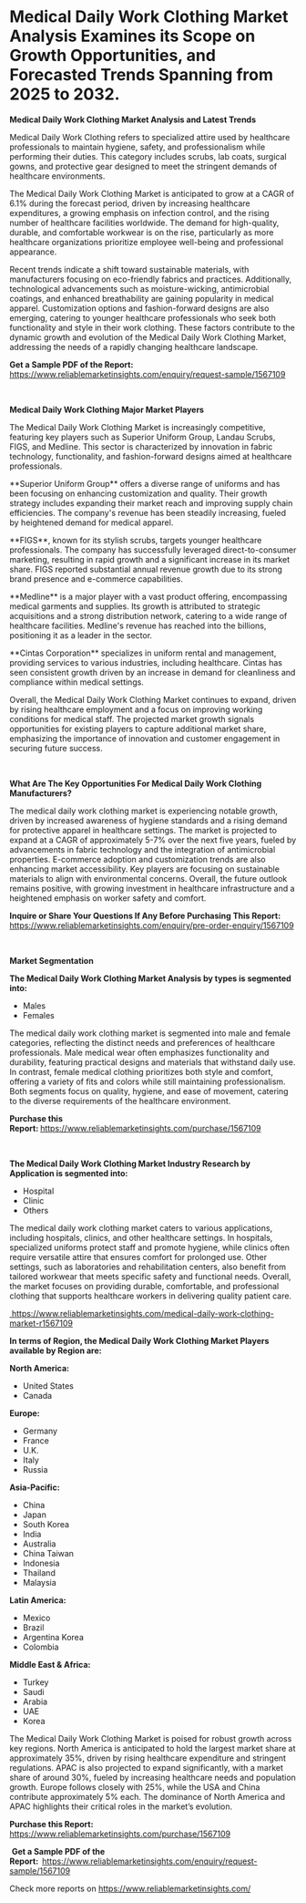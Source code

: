 <p><h1>Medical Daily Work Clothing Market Analysis Examines its Scope on Growth Opportunities, and Forecasted Trends Spanning from 2025 to 2032.</h1></p><p><strong>Medical Daily Work Clothing Market Analysis and Latest Trends</strong></p>
<p><p>Medical Daily Work Clothing refers to specialized attire used by healthcare professionals to maintain hygiene, safety, and professionalism while performing their duties. This category includes scrubs, lab coats, surgical gowns, and protective gear designed to meet the stringent demands of healthcare environments.</p><p>The Medical Daily Work Clothing Market is anticipated to grow at a CAGR of 6.1% during the forecast period, driven by increasing healthcare expenditures, a growing emphasis on infection control, and the rising number of healthcare facilities worldwide. The demand for high-quality, durable, and comfortable workwear is on the rise, particularly as more healthcare organizations prioritize employee well-being and professional appearance.</p><p>Recent trends indicate a shift toward sustainable materials, with manufacturers focusing on eco-friendly fabrics and practices. Additionally, technological advancements such as moisture-wicking, antimicrobial coatings, and enhanced breathability are gaining popularity in medical apparel. Customization options and fashion-forward designs are also emerging, catering to younger healthcare professionals who seek both functionality and style in their work clothing. These factors contribute to the dynamic growth and evolution of the Medical Daily Work Clothing Market, addressing the needs of a rapidly changing healthcare landscape.</p></p>
<p><strong>Get a Sample PDF of the Report:&nbsp;</strong> <a href="https://www.reliablemarketinsights.com/enquiry/request-sample/1567109?utm_campaign=3013&utm_medium=2&utm_source=Github&utm_content=ia&utm_term=22032025&utm_id=medical-daily-work-clothing">https://www.reliablemarketinsights.com/enquiry/request-sample/1567109</a></p>
<p>&nbsp;</p>
<p><strong>Medical Daily Work Clothing Major Market Players</strong></p>
<p><p>The Medical Daily Work Clothing Market is increasingly competitive, featuring key players such as Superior Uniform Group, Landau Scrubs, FIGS, and Medline. This sector is characterized by innovation in fabric technology, functionality, and fashion-forward designs aimed at healthcare professionals.</p><p>**Superior Uniform Group** offers a diverse range of uniforms and has been focusing on enhancing customization and quality. Their growth strategy includes expanding their market reach and improving supply chain efficiencies. The company's revenue has been steadily increasing, fueled by heightened demand for medical apparel.</p><p>**FIGS**, known for its stylish scrubs, targets younger healthcare professionals. The company has successfully leveraged direct-to-consumer marketing, resulting in rapid growth and a significant increase in its market share. FIGS reported substantial annual revenue growth due to its strong brand presence and e-commerce capabilities.</p><p>**Medline** is a major player with a vast product offering, encompassing medical garments and supplies. Its growth is attributed to strategic acquisitions and a strong distribution network, catering to a wide range of healthcare facilities. Medline's revenue has reached into the billions, positioning it as a leader in the sector.</p><p>**Cintas Corporation** specializes in uniform rental and management, providing services to various industries, including healthcare. Cintas has seen consistent growth driven by an increase in demand for cleanliness and compliance within medical settings.</p><p>Overall, the Medical Daily Work Clothing Market continues to expand, driven by rising healthcare employment and a focus on improving working conditions for medical staff. The projected market growth signals opportunities for existing players to capture additional market share, emphasizing the importance of innovation and customer engagement in securing future success.</p></p>
<p>&nbsp;</p>
<p><strong>What Are The Key Opportunities For Medical Daily Work Clothing Manufacturers?</strong></p>
<p><p>The medical daily work clothing market is experiencing notable growth, driven by increased awareness of hygiene standards and a rising demand for protective apparel in healthcare settings. The market is projected to expand at a CAGR of approximately 5-7% over the next five years, fueled by advancements in fabric technology and the integration of antimicrobial properties. E-commerce adoption and customization trends are also enhancing market accessibility. Key players are focusing on sustainable materials to align with environmental concerns. Overall, the future outlook remains positive, with growing investment in healthcare infrastructure and a heightened emphasis on worker safety and comfort.</p></p>
<p><strong>Inquire or Share Your Questions If Any Before Purchasing This Report:</strong> <a href="https://www.reliablemarketinsights.com/enquiry/pre-order-enquiry/1567109?utm_campaign=3013&utm_medium=2&utm_source=Github&utm_content=ia&utm_term=22032025&utm_id=medical-daily-work-clothing">https://www.reliablemarketinsights.com/enquiry/pre-order-enquiry/1567109</a></p>
<p>&nbsp;</p>
<p><strong>Market Segmentation</strong></p>
<p><strong>The Medical Daily Work Clothing Market Analysis by types is segmented into:</strong></p>
<p><ul><li>Males</li><li>Females</li></ul></p>
<p><p>The medical daily work clothing market is segmented into male and female categories, reflecting the distinct needs and preferences of healthcare professionals. Male medical wear often emphasizes functionality and durability, featuring practical designs and materials that withstand daily use. In contrast, female medical clothing prioritizes both style and comfort, offering a variety of fits and colors while still maintaining professionalism. Both segments focus on quality, hygiene, and ease of movement, catering to the diverse requirements of the healthcare environment.</p></p>
<p><strong>Purchase this Report:&nbsp;</strong><a href="https://www.reliablemarketinsights.com/purchase/1567109?utm_campaign=3013&utm_medium=2&utm_source=Github&utm_content=ia&utm_term=22032025&utm_id=medical-daily-work-clothing">https://www.reliablemarketinsights.com/purchase/1567109</a></p>
<p>&nbsp;</p>
<p><strong>The Medical Daily Work Clothing Market Industry Research by Application is segmented into:</strong></p>
<p><ul><li>Hospital</li><li>Clinic</li><li>Others</li></ul></p>
<p><p>The medical daily work clothing market caters to various applications, including hospitals, clinics, and other healthcare settings. In hospitals, specialized uniforms protect staff and promote hygiene, while clinics often require versatile attire that ensures comfort for prolonged use. Other settings, such as laboratories and rehabilitation centers, also benefit from tailored workwear that meets specific safety and functional needs. Overall, the market focuses on providing durable, comfortable, and professional clothing that supports healthcare workers in delivering quality patient care.</p></p>
<p><a href="https://www.reliablemarketinsights.com/medical-daily-work-clothing-market-r1567109?utm_campaign=3013&utm_medium=2&utm_source=Github&utm_content=ia&utm_term=22032025&utm_id=medical-daily-work-clothing">&nbsp;https://www.reliablemarketinsights.com/medical-daily-work-clothing-market-r1567109</a></p>
<p><strong>In terms of Region, the Medical Daily Work Clothing Market Players available by Region are:</strong></p>
<p>
    <p> <strong> North America: </strong>
        <ul>
            <li>United States</li>
            <li>Canada</li>
        </ul>
        </p> 
    <p> <strong> Europe: </strong>
        <ul>
            <li>Germany</li>
            <li>France</li>
            <li>U.K.</li>
            <li>Italy</li>
            <li>Russia</li>
        </ul>
        </p> 
    <p> <strong> Asia-Pacific: </strong>
        <ul>
            <li>China</li>
            <li>Japan</li>
            <li>South Korea</li>
            <li>India</li>
            <li>Australia</li>
            <li>China Taiwan</li>
            <li>Indonesia</li>
            <li>Thailand</li>
            <li>Malaysia</li>
        </ul>
        </p> 
    <p> <strong> Latin America: </strong>
        <ul>
            <li>Mexico</li>
            <li>Brazil</li>
            <li>Argentina Korea</li>
            <li>Colombia</li>
        </ul>
        </p> 
    <p> <strong> Middle East & Africa: </strong>
        <ul>
            <li>Turkey</li>
            <li>Saudi</li>
            <li>Arabia</li>
            <li>UAE</li>
            <li>Korea</li>
        </ul>
    </p>
    </p>
<p><p>The Medical Daily Work Clothing Market is poised for robust growth across key regions. North America is anticipated to hold the largest market share at approximately 35%, driven by rising healthcare expenditure and stringent regulations. APAC is also projected to expand significantly, with a market share of around 30%, fueled by increasing healthcare needs and population growth. Europe follows closely with 25%, while the USA and China contribute approximately 5% each. The dominance of North America and APAC highlights their critical roles in the market’s evolution.</p></p>
<p><strong>Purchase this Report: </strong><a href="https://www.reliablemarketinsights.com/purchase/1567109?utm_campaign=3013&utm_medium=2&utm_source=Github&utm_content=ia&utm_term=22032025&utm_id=medical-daily-work-clothing">https://www.reliablemarketinsights.com/purchase/1567109</a></p>
<p>&nbsp;<strong>Get a Sample PDF of the Report:&nbsp;&nbsp;</strong><a href="https://www.reliablemarketinsights.com/enquiry/request-sample/1567109?utm_campaign=3013&utm_medium=2&utm_source=Github&utm_content=ia&utm_term=22032025&utm_id=medical-daily-work-clothing">https://www.reliablemarketinsights.com/enquiry/request-sample/1567109</a></p>
<p><strong></strong></p>
<p>Check more reports on <a href="https://www.reliablemarketinsights.com/?utm_campaign=3013&utm_medium=2&utm_source=Github&utm_content=ia&utm_term=22032025&utm_id=medical-daily-work-clothing">https://www.reliablemarketinsights.com/</a></p>